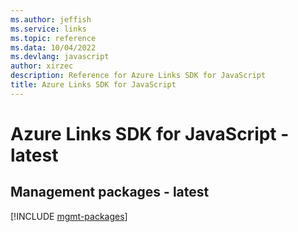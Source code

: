 ```yaml
---
ms.author: jeffish
ms.service: links
ms.topic: reference
ms.data: 10/04/2022
ms.devlang: javascript
author: xirzec
description: Reference for Azure Links SDK for JavaScript
title: Azure Links SDK for JavaScript
---
```

# Azure Links SDK for JavaScript - latest

## Management packages - latest
[!INCLUDE [mgmt-packages](links-mgmt-index.md)]